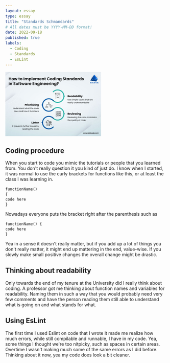 ```yaml
---
layout: essay
type: essay
title: "Standards Schmandards"
# All dates must be YYYY-MM-DD format!
date: 2022-09-18
published: true
labels:
  - Coding
  - Standards
  - EsLint
---
```


<img width="300px" class="rounded float-start pe-4" src="../img/standards/standards.jpg">

## Coding procedure
When you start to code you mimic the tutorials or people that you learned from.  You don't really question it you kind of just do.  I know when I started, it was normal to use the curly brackets for functions like this, or at least the class I was learning in.
```
functionName()
{
code here
}
```
Nowadays everyone puts the bracket right after the parenthesis such as 
```
functionName() {
code here
}
```
Yea in a sense it doesn't really matter, but if you add up a lot of things you don't really matter, it might end up mattering in the end, value-wise.  If you slowly make small positive changes the overall change might be drastic.


## Thinking about readability
Only towards the end of my tenure at the University did I really think about coding.  A professor got me thinking about function names and variables for readability.  Naming them in such a way that you would probably need very few comments and have the person reading them still able to understand what is going on and what stands for what.  

## Using EsLint
The first time I used Eslint on code that I wrote it made me realize how much errors, while still compilable and runnable,  I have in my code.  Yea, some things I thought we're too nitpicky, such as spaces in certain areas.  Overtime I wasn't making much some of the same errors as I did before.  Thinking about it now, yea my code does look a bit cleaner.  
